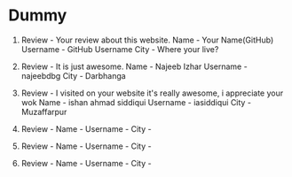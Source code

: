# Dummy 
1.  Review - Your review about this website.
    Name - Your Name(GitHub)
    Username - GitHub Username
    City - Where your live?
    
2.  Review - It is just awesome.
    Name - Najeeb Izhar
    Username - najeebdbg
    City - Darbhanga
    
    
3.  Review - I visited on your website it's really awesome, i appreciate your wok
    Name - ishan ahmad siddiqui
    Username - iasiddiqui
    City -Muzaffarpur
    
    
4.  Review - 
    Name - 
    Username - 
    City -
    
    
5.  Review - 
    Name - 
    Username - 
    City - 


6.  Review - 
    Name - 
    Username - 
    City -     
